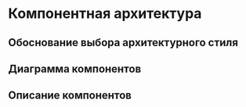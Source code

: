 # Компонентная архитектура

## Обоснование выбора архитектурного стиля

## Диаграмма компонентов

## Описание компонентов